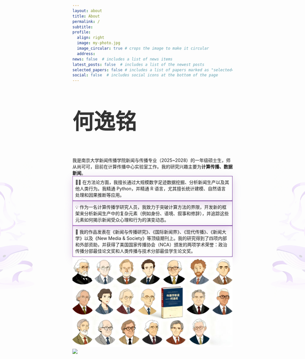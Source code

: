 ```yaml
---
layout: about
title: About
permalink: /
subtitle: 
profile:
  align: right
  image: my-photo.jpg
  image_circular: true # crops the image to make it circular
  address: 
news: false  # includes a list of news items
latest_posts: false  # includes a list of the newest posts
selected_papers: false # includes a list of papers marked as "selected={true}"
social: false  # includes social icons at the bottom of the page
---
```


<style>
/* 仅桌面端显示 */
@media (min-width: 768px){
  .about-wrap{ position:relative; }          /* 让花纹相对整段正文定位 */
  .decor-left,
  .decor-right{
    position:absolute;
    top:50%;                                  /* 垂直居中 */
    transform:translateY(-50%);
    width:260px;                              /* 想再大/再小自己调 */
    opacity:0.15;                             /* 淡一点，当背景 */
    z-index:0;
    pointer-events:none;                      /* 不影响鼠标选中文本 */
  }
  .decor-left { left:-380px; }                /* 负值→伸到正文区域外 */
  .decor-right{ right:-380px; }
}
/* 手机端直接隐藏 */
@media (max-width: 767px){
  .decor-left,.decor-right{ display:none; }
}
</style>

<!-- 花纹本身 -->
<div class="about-wrap">
  <img src="/assets/img/left.png"  class="decor-left"  alt="">
  <img src="/assets/img/right.png" class="decor-right" alt="">

<p style="font-size: 4.8em; font-weight: bold; color: #333;">
 何逸铭
</p>
我是南京大学新闻传播学院新闻与传播专业（2025~2028）的一年级硕士生，师从尚可可，目前在计算传播中心实验室工作。我的研究兴趣主要为<strong>计算传播、数据新闻</strong>。

<div class="about-purple-box">
✍🏼 在方法论方面，我擅长通过大规模数字足迹数据挖掘、分析新闻生产以及其他人类行为。我精通 Python，并精通 R 语言，尤其擅长统计建模、自然语言处理和因果推断等应用。
</div>
<br>


<div class="about-purple-box">
💡 作为一名计算传播学研究人员，我致力于突破计算方法的界限，开发新的框架来分析新闻生产中的复杂元素（例如身份、语境、叙事和修辞），并追踪这些元素如何揭示新闻受众心理和行为的演变动态。
</div>
<br>


<div class="about-purple-box">
🤩 我的作品发表在《新闻与传播研究》、《国际新闻界》、《现代传播》、《新闻大学》以及《New Media & Society》等顶级期刊上。我的研究得到了四项内部和外部资助，并获得了美国国家传播协会（NCA）颁发的两项学术荣誉：政治传播分部最佳论文奖和人类传播与技术分部最佳学生论文奖。
</div>
<br>


<img src="/assets/img/my-photo3.jpg" align="middle" width="800px">


<br>

<a href="https://github.com/SocratesClub/SocratesClub.github.io/edit/master/_pages/about.md">
  <img src="https://user-images.githubusercontent.com/543384/192227995-fdb3a693-2f68-4dc4-b9bd-06053066322f.png" width = "800" align="middle" />
</a>

<br>

<style>
.about-purple-box {
  display: inline-block;          
  border: 1px solid;
  border-image: linear-gradient(135deg, #9b59b6 0%, #6a3093 100%) 1;
  border-radius: 12px;
  box-shadow: 0 8px 24px rgba(154, 89, 182, 0.25);
  padding: 0.5rem;                
  margin: 0 auto;                
}
</style>
</div>
